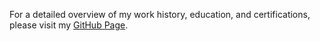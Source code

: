 For a detailed overview of my work history, education, and certifications, please visit my [GitHub Page](https://anish7600.github.io).
